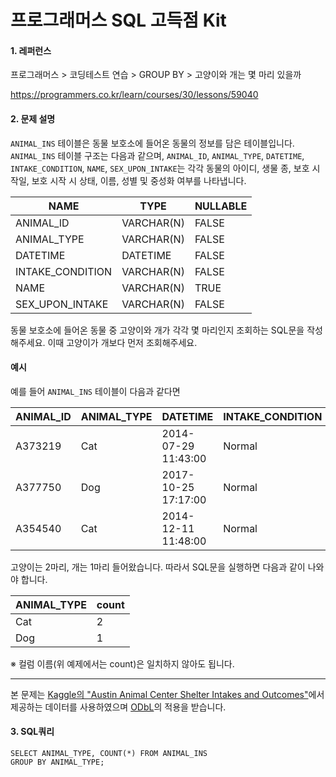 # 프로그래머스 SQL 고득점 Kit
#### 1. 레퍼런스
프로그래머스 > 코딩테스트 연습 > GROUP BY > 고양이와 개는 몇 마리 있을까

https://programmers.co.kr/learn/courses/30/lessons/59040

#### 2. 문제 설명
`ANIMAL_INS` 테이블은 동물 보호소에 들어온 동물의 정보를 담은 테이블입니다. `ANIMAL_INS` 테이블 구조는 다음과 같으며,
 `ANIMAL_ID`, `ANIMAL_TYPE`, `DATETIME`, `INTAKE_CONDITION`, `NAME`, `SEX_UPON_INTAKE`는 각각 
 동물의 아이디, 생물 종, 보호 시작일, 보호 시작 시 상태, 이름, 성별 및 중성화 여부를 나타냅니다.

| NAME | TYPE | NULLABLE |  
| --- | --- | --- |  
| ANIMAL_ID | VARCHAR(N) | FALSE |  
| ANIMAL_TYPE | VARCHAR(N) | FALSE |  
| DATETIME | DATETIME | FALSE |
| INTAKE_CONDITION | VARCHAR(N) | FALSE |
| NAME | VARCHAR(N) | TRUE |
| SEX_UPON_INTAKE | VARCHAR(N) | FALSE |

동물 보호소에 들어온 동물 중 고양이와 개가 각각 몇 마리인지 조회하는 SQL문을 작성해주세요. 이때 고양이가 개보다 먼저 조회해주세요.

#### 예시
예를 들어 `ANIMAL_INS` 테이블이 다음과 같다면

| ANIMAL_ID | ANIMAL_TYPE | DATETIME | INTAKE_CONDITION | NAME | SEX_UPON_INTAKE |
|---|---|---|---|---|---|
| A373219 | Cat | 2014-07-29 11:43:00 | Normal | Ella | Spayed Female | 
| A377750 | Dog | 2017-10-25 17:17:00 | Normal | Lucy | Spayed Female | 
| A354540 | Cat | 2014-12-11 11:48:00 | Normal | Tux  | Neutered Male | 

고양이는 2마리, 개는 1마리 들어왔습니다. 따라서 SQL문을 실행하면 다음과 같이 나와야 합니다.

| ANIMAL_TYPE | count |
|---|---|
| Cat | 2 |
| Dog | 1 |

※ 컬럼 이름(위 예제에서는 count)은 일치하지 않아도 됩니다.

---
본 문제는 [Kaggle의 "Austin Animal Center Shelter Intakes and Outcomes"](https://www.kaggle.com/aaronschlegel/austin-animal-center-shelter-intakes-and-outcomes)에서 제공하는 데이터를 사용하였으며 [ODbL](https://opendatacommons.org/licenses/odbl/1.0/)의 적용을 받습니다.


#### 3. SQL쿼리
```mysql
SELECT ANIMAL_TYPE, COUNT(*) FROM ANIMAL_INS 
GROUP BY ANIMAL_TYPE;
```


